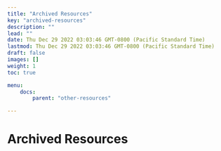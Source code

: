 ```yaml
---
title: "Archived Resources"
key: "archived-resources"
description: ""
lead: ""
date: Thu Dec 29 2022 03:03:46 GMT-0800 (Pacific Standard Time)
lastmod: Thu Dec 29 2022 03:03:46 GMT-0800 (Pacific Standard Time)
draft: false
images: []
weight: 1
toc: true

menu:
    docs:
        parent: "other-resources"

---
```

Archived Resources
==================